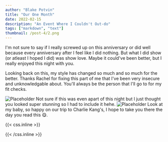 ```yaml
---
author: "Blake Potvin"
title: "Our One Month"
date: 2022-02-15
description: "An Event Where I Couldn't Out-do"
tags: ["markdown", "text"]
thumbnail: /post-4/2.png
---
```


I'm not sure to say if I really screwed up on this anniversary or did well because every anniversary after I feel like I did nothing. But what I did show (or atleast I hoped I did) was show love. Maybe it could've been better, but I really enjoyed this night with you.

Looking back on this, my style has changed so much and so much for the better. Thanks Rachel for fixing this part of me that I've been very insecure and unknowledgable about. You'll always be the person that I'll go to for my fit checks.

![Placeholder](/post-4/1.png)
Not sure if this was even apart of this night but I just thought you looked super stunning so I had to include it hehe.
![Placeholder](/post-4/3.png)
Look at my baby, so happy on our trip to Charlie Kang's, I hope to take you there the day you read this 😋.

{{< css.inline >}}

<style>
.canon { background: white; width: 100%; height: auto; }
</style>

{{< /css.inline >}}
